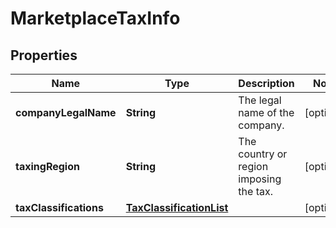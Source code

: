 
# MarketplaceTaxInfo

## Properties
Name | Type | Description | Notes
------------ | ------------- | ------------- | -------------
**companyLegalName** | **String** | The legal name of the company. |  [optional]
**taxingRegion** | **String** | The country or region imposing the tax. |  [optional]
**taxClassifications** | [**TaxClassificationList**](TaxClassificationList.md) |  |  [optional]



